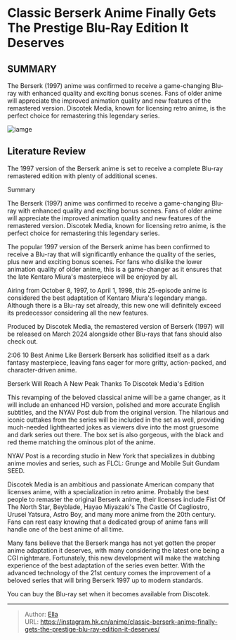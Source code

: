 # Classic Berserk Anime Finally Gets The Prestige Blu-Ray Edition It Deserves


## SUMMARY 



  The Berserk (1997) anime was confirmed to receive a game-changing Blu-ray with enhanced quality and exciting bonus scenes.   Fans of older anime will appreciate the improved animation quality and new features of the remastered version.   Discotek Media, known for licensing retro anime, is the perfect choice for remastering this legendary series.  

![iamge]()

## Literature Review

The 1997 version of the Berserk anime is set to receive a complete Blu-ray remastered edition with plenty of additional scenes.


Summary

  The Berserk (1997) anime was confirmed to receive a game-changing Blu-ray with enhanced quality and exciting bonus scenes.   Fans of older anime will appreciate the improved animation quality and new features of the remastered version.   Discotek Media, known for licensing retro anime, is the perfect choice for remastering this legendary series.  





The popular 1997 version of the Berserk anime has been confirmed to receive a Blu-ray that will significantly enhance the quality of the series, plus new and exciting bonus scenes. For fans who dislike the lower animation quality of older anime, this is a game-changer as it ensures that the late Kentaro Miura&#39;s masterpiece will be enjoyed by all.




Airing from October 8, 1997, to April 1, 1998, this 25-episode anime is considered the best adaptation of Kentaro Miura&#39;s legendary manga. Although there is a Blu-ray set already, this new one will definitely exceed its predecessor considering all the new features.


 

Produced by Discotek Media, the remastered version of Berserk (1997) will be released on March 2024 alongside other Blu-rays that fans should also check out.

  2:06                       10 Best Anime Like Berserk   Berserk has solidified itself as a dark fantasy masterpiece, leaving fans eager for more gritty, action-packed, and character-driven anime.   


 Berserk Will Reach A New Peak Thanks To Discotek Media&#39;s Edition 

 




This revamping of the beloved classical anime will be a game changer, as it will include an enhanced HD version, polished and more accurate English subtitles, and the NYAV Post dub from the original version. The hilarious and iconic outtakes from the series will be included in the set as well, providing much-needed lighthearted jokes as viewers dive into the most gruesome and dark series out there. The box set is also gorgeous, with the black and red theme matching the ominous plot of the anime.



NYAV Post is a recording studio in New York that specializes in dubbing anime movies and series, such as FLCL: Grunge and Mobile Suit Gundam SEED.




Discotek Media is an ambitious and passionate American company that licenses anime, with a specialization in retro anime. Probably the best people to remaster the original Berserk anime, their licenses include Fist Of The North Star, Beyblade, Hayao Miyazaki&#39;s The Castle Of Cagliostro, Urusei Yatsura, Astro Boy, and many more anime from the 20th century. Fans can rest easy knowing that a dedicated group of anime fans will handle one of the best anime of all time.




         

Many fans believe that the Berserk manga has not yet gotten the proper anime adaptation it deserves, with many considering the latest one being a CGI nightmare. Fortunately, this new development will make the watching experience of the best adaptation of the series even better. With the advanced technology of the 21st century comes the improvement of a beloved series that will bring Berserk 1997 up to modern standards.

You can buy the Blu-ray set when it becomes available from Discotek.



---

> Author: [Ella](https://instagram.hk.cn/)  
> URL: https://instagram.hk.cn/anime/classic-berserk-anime-finally-gets-the-prestige-blu-ray-edition-it-deserves/  

